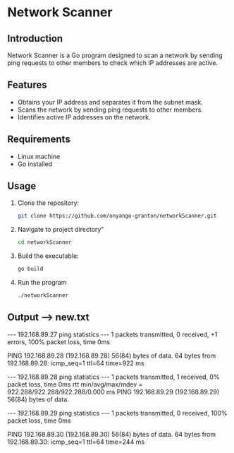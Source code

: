 # Network Scanner

## Introduction
Network Scanner is a Go program designed to scan a network by sending ping requests to other members to check which IP addresses are active.

## Features
- Obtains your IP address and separates it from the subnet mask.
- Scans the network by sending ping requests to other members.
- Identifies active IP addresses on the network.

## Requirements
- Linux machine
- Go installed 

## Usage
1. Clone the repository:
   ```bash
   git clone https://github.com/onyango-granton/networkScanner.git

2. Navigate to project directory"
    ```bash
    cd networkScanner

3. Build the executable:
    ```bash
    go build

4. Run the program
    ```bash
    ./networkScanner

## Output --> new.txt

--- 192.168.89.27 ping statistics ---
1 packets transmitted, 0 received, +1 errors, 100% packet loss, time 0ms

PING 192.168.89.28 (192.168.89.28) 56(84) bytes of data.
64 bytes from 192.168.89.28: icmp_seq=1 ttl=64 time=922 ms

--- 192.168.89.28 ping statistics ---
1 packets transmitted, 1 received, 0% packet loss, time 0ms
rtt min/avg/max/mdev = 922.288/922.288/922.288/0.000 ms
PING 192.168.89.29 (192.168.89.29) 56(84) bytes of data.

--- 192.168.89.29 ping statistics ---
1 packets transmitted, 0 received, 100% packet loss, time 0ms

PING 192.168.89.30 (192.168.89.30) 56(84) bytes of data.
64 bytes from 192.168.89.30: icmp_seq=1 ttl=64 time=244 ms